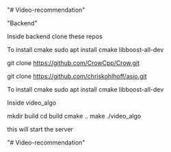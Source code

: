 "# Video-recommendation"

"Backend"

Inside backend clone these repos

To install cmake
sudo apt install cmake libboost-all-dev

git clone https://github.com/CrowCpp/Crow.git

git clone https://github.com/chriskohlhoff/asio.git

To install cmake
sudo apt install cmake libboost-all-dev

Inside video_algo

mkdir build
cd build
cmake ..
make
./video_algo

this will start the server

"# Video-recommendation"
